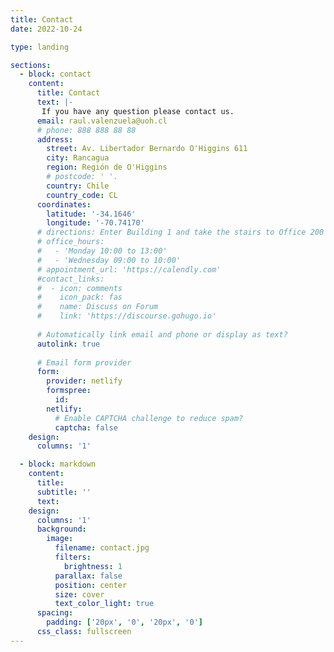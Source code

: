 ```yaml
---
title: Contact
date: 2022-10-24

type: landing

sections:
  - block: contact
    content:
      title: Contact
      text: |-
       If you have any question please contact us.
      email: raul.valenzuela@uoh.cl
      # phone: 888 888 88 88
      address:
        street: Av. Libertador Bernardo O'Higgins 611 
        city: Rancagua
        region: Región de O'Higgins
        # postcode: ' '.
        country: Chile
        country_code: CL
      coordinates:
        latitude: '-34.1646'
        longitude: '-70.74170'
      # directions: Enter Building 1 and take the stairs to Office 200 on Floor 2
      # office_hours:
      #   - 'Monday 10:00 to 13:00'
      #   - 'Wednesday 09:00 to 10:00'
      # appointment_url: 'https://calendly.com'
      #contact_links:
      #  - icon: comments
      #    icon_pack: fas
      #    name: Discuss on Forum
      #    link: 'https://discourse.gohugo.io'
    
      # Automatically link email and phone or display as text?
      autolink: true
    
      # Email form provider
      form:
        provider: netlify
        formspree:
          id:
        netlify:
          # Enable CAPTCHA challenge to reduce spam?
          captcha: false
    design:
      columns: '1'

  - block: markdown
    content:
      title:
      subtitle: ''
      text:
    design:
      columns: '1'
      background:
        image: 
          filename: contact.jpg
          filters:
            brightness: 1
          parallax: false
          position: center
          size: cover
          text_color_light: true
      spacing:
        padding: ['20px', '0', '20px', '0']
      css_class: fullscreen
---
```

